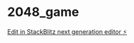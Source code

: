 # 2048_game

[Edit in StackBlitz next generation editor ⚡️](https://stackblitz.com/~/github.com/udaya38/2048_game)
